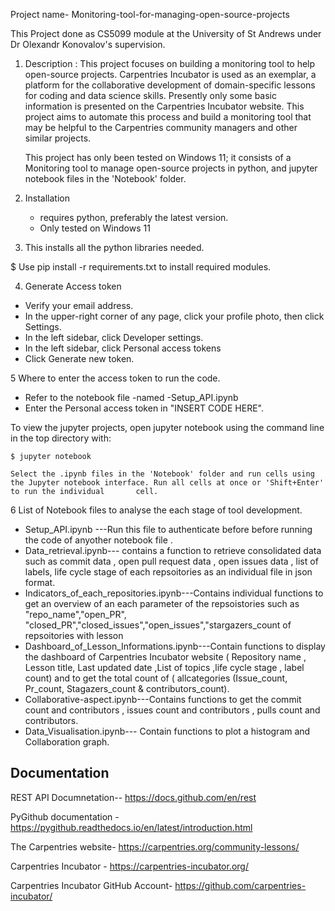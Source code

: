 
 Project name-  Monitoring-tool-for-managing-open-source-projects
 
 This Project done as CS5099 module at the University of St Andrews under Dr Olexandr Konovalov's  supervision.
  
  
  


1. Description : This project focuses on building a monitoring tool to help open-source projects. Carpentries Incubator is used as an exemplar, a platform for the 
   collaborative development of domain-specific lessons for coding and data science skills. Presently only some basic information is presented on the Carpentries 
   Incubator website. This project aims to automate this process and build a monitoring tool that may be helpful to the Carpentries community managers and other 
   similar projects.
    
   This project has only been tested on Windows 11; it consists of a Monitoring tool to manage open-source projects in python, and jupyter notebook files in 
   the 'Notebook' folder.
   
2. Installation
   - requires python, preferably the latest version.
   - Only tested on Windows 11

 3. This installs all the python libraries needed.
    
   $ Use pip install -r requirements.txt to install required modules.

 4. Generate Access token
   - Verify your email address.
   - In the upper-right corner of any page, click your profile photo, then click Settings.
   - In the left sidebar, click Developer settings.
   - In the left sidebar, click Personal access tokens
   - Click Generate new token.

  5 Where to enter the access token to run the code.
   - Refer to the notebook file -named -Setup_API.ipynb
   - Enter the Personal access token in  "INSERT CODE HERE".
 
   To view the jupyter projects, open jupyter notebook using the command line in the top directory with:
   
    $ jupyter notebook

    Select the .ipynb files in the 'Notebook' folder and run cells using the Jupyter notebook interface. Run all cells at once or 'Shift+Enter' to run the individual       cell.

  6 List of Notebook files to analyse the each stage of tool development.
   - Setup_API.ipynb ---Run this file to authenticate before before running the code of anyother notebook file .
   - Data_retrieval.ipynb--- contains a function to retrieve consolidated data such as commit data , open pull request data , open issues data , list of labels, life        cycle stage of each repsoitories as an individual file in json format.
   - Indicators_of_each_repositories.ipynb---Contains individual functions to get an overview of an each parameter of the repsoistories such as "repo_name","open_PR",      "closed_PR","closed_issues","open_issues","stargazers_count of  repsoitories with lesson
   - Dashboard_of_Lesson_Informations.ipynb---Contain functions  to display the dashboard of Carpentries Incubator website ( Repository name , Lesson title, Last            updated date ,List of topics ,life cycle stage , label count) and to get the total count of ( allcategories (Issue_count, Pr_count, Stagazers_count &                  contributors_count).
   - Collaborative-aspect.ipynb---Contains functions to get the commit count and contributors , issues count and contributors , pulls count and contributors.
   - Data_Visualisation.ipynb--- Contain functions to plot a histogram and Collaboration graph.
  


## Documentation

 REST API Documnetation-- https://docs.github.com/en/rest

 PyGithub documentation - https://pygithub.readthedocs.io/en/latest/introduction.html
 
 The Carpentries website- https://carpentries.org/community-lessons/

 Carpentries Incubator - https://carpentries-incubator.org/

 Carpentries Incubator GitHub Account- https://github.com/carpentries-incubator/


